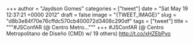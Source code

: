
+++
author = "Jaydson Gomes"
categories = ["tweet"]
date = "Sat May 19 12:37:21 +0000 2012"
draft = false
image = "{TWEET_IMAGE}"
slug = "d8b3e84f70e76cffdc570cb400072d3408c290df"
tags = ["tweet"]
title = """#JSConfAR (@ Centro Metro..."""
+++
#JSConfAR (@ Centro Metropolitano de Diseño (CMD) w/ 19 others) http://t.co/xHZEbPvo
